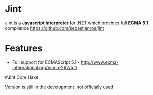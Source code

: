 

# Jint

Jint is a __Javascript interpreter__ for .NET which provides full __ECMA 5.1__ compliance 
https://github.com/sebastienros/jint

# Features

- Full support for ECMAScript 5.1 - http://www.ecma-international.org/ecma-262/5.1/


 
#Jint Core Haxe 

Version is still in the development  ,not officially used 